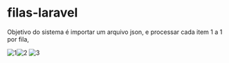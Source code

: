 # filas-laravel
Objetivo do sistema é importar um arquivo json, e processar cada item 1 a 1 por fila,

![1](https://user-images.githubusercontent.com/31832571/228763761-6031fe79-0856-4d23-80d8-fa2c62049f00.png)![2](https://user-images.githubusercontent.com/31832571/228763770-904c430e-167e-4b92-a529-f14184cf6dbc.png)
![3](https://user-images.githubusercontent.com/31832571/228763772-f85e9707-1ca4-47cb-9fe9-817c2862721a.png)

